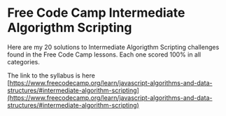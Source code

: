 # Free Code Camp Intermediate Algorigthm Scripting
Here are my 20 solutions to Intermediate Algorigthm Scripting challenges found in the Free Code Camp lessons. Each one scored 100% in all categories.

The link to the syllabus is here [https://www.freecodecamp.org/learn/javascript-algorithms-and-data-structures/#intermediate-algorithm-scripting](https://www.freecodecamp.org/learn/javascript-algorithms-and-data-structures/#intermediate-algorithm-scripting)